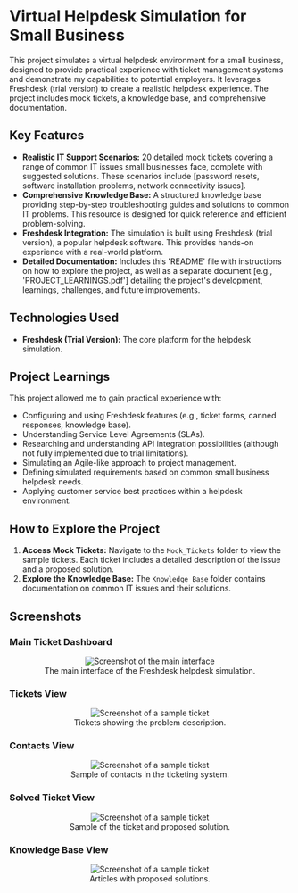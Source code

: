 # Virtual Helpdesk Simulation for Small Business

This project simulates a virtual helpdesk environment for a small business, designed to provide practical experience with ticket management systems and demonstrate my capabilities to potential employers.  It leverages Freshdesk (trial version) to create a realistic helpdesk experience.  The project includes mock tickets, a knowledge base, and comprehensive documentation.

## Key Features

* **Realistic IT Support Scenarios:**  20 detailed mock tickets covering a range of common IT issues small businesses face, complete with suggested solutions.  These scenarios include [password resets, software installation problems, network connectivity issues].
* **Comprehensive Knowledge Base:**  A structured knowledge base providing step-by-step troubleshooting guides and solutions to common IT problems. This resource is designed for quick reference and efficient problem-solving.
* **Freshdesk Integration:**  The simulation is built using Freshdesk (trial version), a popular helpdesk software. This provides hands-on experience with a real-world platform.
* **Detailed Documentation:**  Includes this 'README' file with instructions on how to explore the project, as well as a separate document [e.g., 'PROJECT_LEARNINGS.pdf'] detailing the project's development, learnings, challenges, and future improvements.

## Technologies Used

* **Freshdesk (Trial Version):**  The core platform for the helpdesk simulation.

## Project Learnings

This project allowed me to gain practical experience with:

* Configuring and using Freshdesk features (e.g., ticket forms, canned responses, knowledge base).
* Understanding Service Level Agreements (SLAs).
* Researching and understanding API integration possibilities (although not fully implemented due to trial limitations).
* Simulating an Agile-like approach to project management.
* Defining simulated requirements based on common small business helpdesk needs.
* Applying customer service best practices within a helpdesk environment.


## How to Explore the Project

1. **Access Mock Tickets:** Navigate to the `Mock_Tickets` folder to view the sample tickets.  Each ticket includes a detailed description of the issue and a proposed solution.
2. **Explore the Knowledge Base:** The `Knowledge_Base` folder contains documentation on common IT issues and their solutions.

## Screenshots


### Main Ticket Dashboard

<figure style="text-align: center;">
  <img src="https://imgur.com/8Dl7JlS.png" alt="Screenshot of the main interface">
  <figcaption>The main interface of the Freshdesk helpdesk simulation.</figcaption>
</figure>

### Tickets View

<figure style="text-align: center;">
  <img src="https://imgur.com/UECFgyw.png" alt="Screenshot of a sample ticket">
  <figcaption>Tickets showing the problem description.</figcaption>
</figure>

### Contacts View

<figure style="text-align: center;">
  <img src="https://imgur.com/0yqlFIt.png" alt="Screenshot of a sample ticket">
  <figcaption>Sample of contacts in the ticketing system.</figcaption>
</figure>

### Solved Ticket View

<figure style="text-align: center;">
  <img src="https://imgur.com/dnLz6Oi.png" alt="Screenshot of a sample ticket">
  <figcaption>Sample of the ticket and proposed solution.</figcaption>
</figure>

### Knowledge Base View

<figure style="text-align: center;">
  <img src="https://imgur.com/bedhU3v.png" alt="Screenshot of a sample ticket">
  <figcaption>Articles with proposed solutions.</figcaption>
</figure>
